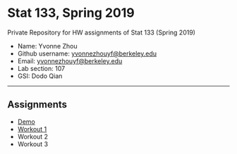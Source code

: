 # Stat 133, Spring 2019

Private Repository for HW assignments of Stat 133 (Spring 2019)

- Name: Yvonne Zhou
- Github username: yvonnezhouyf@berkeley.edu
- Email: yvonnezhouyf@berkeley.edu
- Lab section: 107
- GSI: Dodo Qian

-----

## Assignments

- [Demo](demo)
- [Workout 1](workout01)
- Workout 2
- Workout 3


